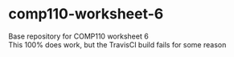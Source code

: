 # comp110-worksheet-6
Base repository for COMP110 worksheet 6\
This 100% does work, but the TravisCI build fails for some reason
